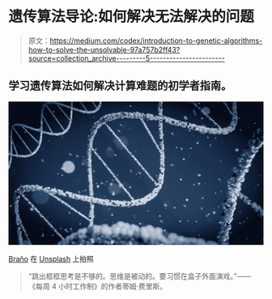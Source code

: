 # 遗传算法导论:如何解决无法解决的问题

> 原文：<https://medium.com/codex/introduction-to-genetic-algorithms-how-to-solve-the-unsolvable-97a757b2ff43?source=collection_archive---------5----------------------->

## 学习遗传算法如何解决计算难题的初学者指南。

![](img/2bf2b63734a32ceb1f68abb40eb7005a.png)

[Braňo](https://unsplash.com/@3dparadise?utm_source=medium&utm_medium=referral) 在 [Unsplash](https://unsplash.com?utm_source=medium&utm_medium=referral) 上拍照

> “跳出框框思考是不够的。思维是被动的。要习惯在盒子外面演戏。”——《每周 4 小时工作制》的作者蒂姆·费里斯。